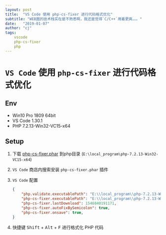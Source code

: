 ```yaml
---
layout: post
title:  "VS Code 使用 php-cs-fixer 进行代码格式优化"
subtitle: "WEB圈的技术栈实在是不熟悉啊，我还是觉得`C/C++`用着更爽。。。"
date:   "2019-01-07"
author: "cj"
tags:
    vscode
    php-cs-fixer
    php
---
```


# `VS Code` 使用 `php-cs-fixer` 进行代码格式优化

## Env

* Win10 Pro 1809 64bit
* VS Code 1.30.1
* PHP 7.2.13-Win32-VC15-x64

## Setup

1. 下载 [php-cs-fixer.phar](https://github.com/FriendsOfPHP/PHP-CS-Fixer/releases/download/v2.13.3/php-cs-fixer.phar) 到php目录 (`E:\local_program\php-7.2.13-Win32-VC15-x64`)

2. `VS Code` 商店内搜索安装 `php-cs-fixer.phar` 插件

3. `VS Code` 配置
    ```json
    {
        "php.validate.executablePath": "E:\\local_program\\php-7.2.13-Win32-VC15-x64\\php.exe",
        "php-cs-fixer.executablePath": "E:\\local_program\\php-7.2.13-Win32-VC15-x64\\php-cs-fixer.phar",
        "php-cs-fixer.lastDownload": 1546848191171,
        "php-cs-fixer.autoFixBySemicolon": true,
        "php-cs-fixer.onsave": true,
    }
    ```
4. 快捷键 <kbd>Shift</kbd> + <kbd>Alt</kbd> + <kbd>F</kbd> 进行格式化 PHP 代码